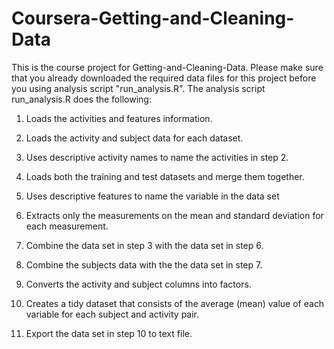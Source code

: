 # Coursera-Getting-and-Cleaning-Data
This is the course project for Getting-and-Cleaning-Data.
Please make sure that you already downloaded the required data files for this project before you using analysis script "run_analysis.R".
The analysis script run_analysis.R does the following:
1. Loads the activities and features information.

2. Loads the activity and subject data for each dataset.
3. Uses descriptive activity names to name the activities in step 2.
4. Loads both the training and test datasets and merge them together.
5. Uses descriptive features to name the variable in the data set
6. Extracts only the measurements on the mean and standard deviation for each measurement.
7. Combine the data set in step 3 with the data set in step 6.
8. Combine the subjects data with the the data set in step 7.
9. Converts the activity and subject columns into factors.
10. Creates a tidy dataset that consists of the average (mean) value of each variable for each subject and activity pair.
11. Export the data set in step 10 to text file.
